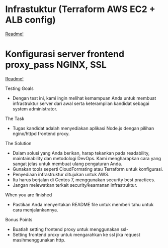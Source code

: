# Infrastuktur (Terraform AWS EC2 + ALB config)
[Readme!](https://github.com/aureezzhenx/devops3/blob/main/infrastuktur/readme.md)

# Konfigurasi server frontend proxy_pass NGINX, SSL
[Readme!](https://github.com/aureezzhenx/devops3/blob/main/konfigurasi/readme.md)

Testing Goals

- Dengan test ini, kami ingin melihat kemampuan Anda untuk membuat infrastruktur server dari awal serta keterampilan kandidat sebagai system administrator.

The Task

- Tugas kandidat adalah menyediakan aplikasi Node.js dengan pilihan nginx/httpd frontend proxy. 

The Solution

- Dalam solusi yang Anda berikan, harap tekankan pada readability, maintainability dan metodologi DevOps. Kami mengharapkan cara yang sangat jelas untuk membuat ulang pengaturan Anda.
- Gunakan tools seperti CloudFormating atau Terraform untuk konfigurasi.
- Penyediaan infrastruktur ditujukan untuk AWS.
- Itu harus berjalan di Centos 7, menggunakan security best practices.
- Jangan melewatkan terkait security/keamanan infrastruktur.

When you are finished

- Pastikan Anda menyertakan README file untuk memberi tahu untuk cara menjalankannya.

Bonus Points

- Buatlah setting frontend proxy untuk menggunakan ssl-
- Setting frontend proxy untuk mengarahkan ke ssl jika request masihmenggunakan http.
